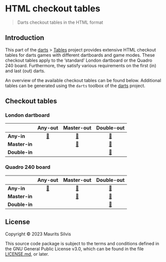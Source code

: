 # HTML checkout tables

> Darts checkout tables in the HTML format

## Introduction

This part of the [darts](https://github.com/mauritssilvis/darts) > [Tables](https://github.com/mauritssilvis/darts/tree/main/tables) project provides extensive HTML checkout tables for darts games with different dartboards and game modes.
These checkout tables apply to the ‘standard’ London dartboard or the Quadro 240 board.
Furthermore, they satisfy various requirements on the first (in) and last (out) darts.

An overview of the available checkout tables can be found below.
Additional tables can be generated using the `darts` toolbox of the [darts](https://github.com/mauritssilvis/darts) project.

## Checkout tables

### London dartboard

|               |                                                                   **Any-out**                                                                    |                                                                     **Master-out**                                                                     |                                                                     **Double-out**                                                                     |
|:--------------|:------------------------------------------------------------------------------------------------------------------------------------------------:|:------------------------------------------------------------------------------------------------------------------------------------------------------:|:------------------------------------------------------------------------------------------------------------------------------------------------------:|
| **Any-in**    | [🔗](https://htmlpreview.github.io/?https://github.com/mauritssilvis/darts/blob/main/tables/html-darts-tables/london/London_any_in_any_out.html) |  [🔗](https://htmlpreview.github.io/?https://github.com/mauritssilvis/darts/blob/main/tables/html-darts-tables/london/London_any_in_master_out.html)   |  [🔗](https://htmlpreview.github.io/?https://github.com/mauritssilvis/darts/blob/main/tables/html-darts-tables/london/London_any_in_double_out.html)   |
| **Master-in** |                                                                                                                                                  | [🔗](https://htmlpreview.github.io/?https://github.com/mauritssilvis/darts/blob/main/tables/html-darts-tables/london/London_master_in_master_out.html) | [🔗](https://htmlpreview.github.io/?https://github.com/mauritssilvis/darts/blob/main/tables/html-darts-tables/london/London_master_in_double_out.html) |
| **Double-in** |                                                                                                                                                  |                                                                                                                                                        | [🔗](https://htmlpreview.github.io/?https://github.com/mauritssilvis/darts/blob/main/tables/html-darts-tables/london/London_double_in_double_out.html) |

### Quadro 240 board

|               |                                                                   **Any-out**                                                                    |                                                                     **Master-out**                                                                     |                                                                     **Double-out**                                                                     |
|:--------------|:------------------------------------------------------------------------------------------------------------------------------------------------:|:------------------------------------------------------------------------------------------------------------------------------------------------------:|:------------------------------------------------------------------------------------------------------------------------------------------------------:|
| **Any-in**    | [🔗](https://htmlpreview.github.io/?https://github.com/mauritssilvis/darts/blob/main/tables/html-darts-tables/quadro/Quadro_any_in_any_out.html) |  [🔗](https://htmlpreview.github.io/?https://github.com/mauritssilvis/darts/blob/main/tables/html-darts-tables/quadro/Quadro_any_in_master_out.html)   |  [🔗](https://htmlpreview.github.io/?https://github.com/mauritssilvis/darts/blob/main/tables/html-darts-tables/quadro/Quadro_any_in_double_out.html)   |
| **Master-in** |                                                                                                                                                  | [🔗](https://htmlpreview.github.io/?https://github.com/mauritssilvis/darts/blob/main/tables/html-darts-tables/quadro/Quadro_master_in_master_out.html) | [🔗](https://htmlpreview.github.io/?https://github.com/mauritssilvis/darts/blob/main/tables/html-darts-tables/quadro/Quadro_master_in_double_out.html) |
| **Double-in** |                                                                                                                                                  |                                                                                                                                                        | [🔗](https://htmlpreview.github.io/?https://github.com/mauritssilvis/darts/blob/main/tables/html-darts-tables/quadro/Quadro_double_in_double_out.html) |

## License

Copyright © 2023 Maurits Silvis

This source code package is subject to the terms and conditions defined in the GNU General Public License v3.0, which can be found in the file [LICENSE.md](LICENSE.md), or later.
